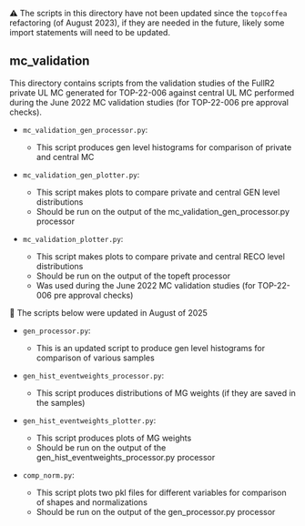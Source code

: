 :warning: The scripts in this directory have not been updated since the `topcoffea` refactoring (of August 2023), if they are needed in the future, likely some import statements will need to be updated.

## mc_validation

This directory contains scripts from the validation studies of the FullR2 private UL MC generated for TOP-22-006 against central UL MC performed during the June 2022 MC validation studies (for TOP-22-006 pre approval checks).

* `mc_validation_gen_processor.py`:
    - This script produces gen level histograms for comparison of private and central MC

* `mc_validation_gen_plotter.py`:
    - This script makes plots to compare private and central GEN level distributions
    - Should be run on the output of the mc_validation_gen_processor.py processor

* `mc_validation_plotter.py`:
    - This script makes plots to compare private and central RECO level distributions
    - Should be run on the output of the topeft processor
    - Was used during the June 2022 MC validation studies (for TOP-22-006 pre approval checks)

:memo: The scripts below were updated in August of 2025
* `gen_processor.py`:
    - This is an updated script to produce gen level histograms for comparison of various samples

* `gen_hist_eventweights_processor.py`:
    - This script produces distributions of MG weights (if they are saved in the samples)

* `gen_hist_eventweights_plotter.py`:
    - This script produces plots of MG weights
    - Should be run on the output of the gen_hist_eventweights_processor.py processor

* `comp_norm.py`:
    - This script plots two pkl files for different variables for comparison of shapes and normalizations
    - Should be run on the output of the gen_processor.py processor
